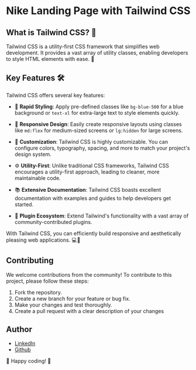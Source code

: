# Nike Landing Page with Tailwind CSS

## What is Tailwind CSS? 🚀

Tailwind CSS is a utility-first CSS framework that simplifies web development. It provides a vast array of utility classes, enabling developers to style HTML elements with ease. 💅

## Key Features 🛠️

Tailwind CSS offers several key features:

- 🎨 **Rapid Styling**: Apply pre-defined classes like `bg-blue-500` for a blue background or `text-xl` for extra-large text to style elements quickly.

- 📱 **Responsive Design**: Easily create responsive layouts using classes like `md:flex` for medium-sized screens or `lg:hidden` for large screens.

- 🌈 **Customization**: Tailwind CSS is highly customizable. You can configure colors, typography, spacing, and more to match your project's design system.

- ⚙️ **Utility-First**: Unlike traditional CSS frameworks, Tailwind CSS encourages a utility-first approach, leading to cleaner, more maintainable code.

- 📚 **Extensive Documentation**: Tailwind CSS boasts excellent documentation with examples and guides to help developers get started.

- 🧩 **Plugin Ecosystem**: Extend Tailwind's functionality with a vast array of community-contributed plugins.

With Tailwind CSS, you can efficiently build responsive and aesthetically pleasing web applications. 💻🎉

## Contributing

We welcome contributions from the community! To contribute to this project, please follow these steps:

1. Fork the repository.
2. Create a new branch for your feature or bug fix.
3. Make your changes and test thoroughly.
4. Create a pull request with a clear description of your changes

## Author

- [LinkedIn](https://www.linkedin.com/in/rishikesh-jagadale-331812207/)
- [Github](https://github.com/rissh)

🚀 Happy coding! 🚀
